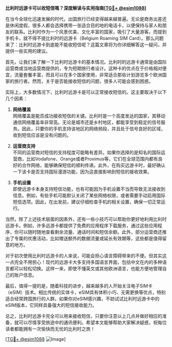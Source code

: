 **比利时远游卡可以收短信嗎？深度解读与实用指南[[TG💪+ @esim1088](https://t.me/s/esim1088)]**

在当今全球化迅速发展的时代，出国旅行已经变得越来越普遍。无论是商务出差还是休闲度假，很多人都会选择携带一张适合目的地的电话卡，以便保持与家人和朋友的联系。比利时作为一个风景优美、文化丰富的国家，吸引了大量游客。而提到手机卡，就不得不提比利时的远游卡（Belgium Roaming SIM Card）。那么问题来了：比利时远游卡到底能不能收短信呢？这篇文章将为你详细解答这一疑问，并提供一些实用的建议。

首先，让我们来了解一下比利时远游卡的基本情况。比利时的远游卡通常是由国际运营商或当地运营商提供的，专为短期旅行者设计。这种卡的优点在于价格相对便宜，流量套餐丰富，而且可以在多个国家使用，非常适合那些计划游览多个欧洲国家的旅行者。然而，关于是否能接收短信的问题，很多人可能会感到困惑。

实际上，大多数情况下，比利时远游卡是可以正常接收短信的。这主要取决于以下几个因素：

1. **网络覆盖**  
   网络覆盖是能否成功接收短信的关键。比利时是一个高度发达的国家，其移动通信网络覆盖率非常高。无论是城市还是乡村地区，都能享受到稳定的信号服务。因此，只要你的手机支持该地区的网络频段，并且处于信号良好的区域，收到短信应该是没有问题的。

2. **运营商支持**  
   不同的运营商对短信的支持程度可能略有差异。如果你选择的是知名的国际运营商，比如Vodafone、Orange或者Proximus等，它们在全球范围内都有良好的合作网络，能够确保短信的顺利传递。此外，在购买远游卡时，最好确认一下该卡是否支持国际漫游功能，因为这直接影响到短信的接收效果。

3. **手机设置**  
   即使远游卡本身支持短信功能，也有可能因为手机设置不当而导致无法接收到信息。例如，有些手机可能默认关闭了某些网络权限，或者需要手动启用国际短信选项。因此，在出发前，建议仔细检查手机的相关设置，确保一切正常运行。

当然，除了上述技术层面的因素外，还有一些小技巧可以帮助你更好地利用比利时远游卡。例如，许多远游卡都提供了免费的应用程序下载服务，通过这些应用程序，你可以随时随地查看剩余流量、通话时间和短信余额。此外，部分运营商还推出了专属的优惠活动，比如赠送额外的数据流量或延长有效期等，这些都是值得留意的地方。

对于初次使用比利时远游卡的人来说，可能会担心语言障碍带来的不便。但其实这一点完全不用担心！现代的远游卡大多支持多国语言界面，包括中文在内的多种语言都可以轻松切换。这样一来，即使不懂英文或其他欧洲语言，也能方便地管理自己的账户信息。

最后，值得一提的是，随着科技的进步，越来越多的人开始关注电子SIM卡（eSIM）技术。相比传统的实体卡，eSIM具有体积小巧、无需更换等优点，特别适合经常跨国旅行的人群。如果你对eSIM感兴趣，不妨试试比利时远游卡中的eSIM版本，它同样具备强大的短信接收能力。

总之，比利时远游卡完全可以用来接收短信，只要你注意以上几点并做好相应的准备，就可以尽情享受旅途中的通讯便利。希望本文能够帮助大家解决疑惑，祝每位读者都能拥有一次愉快而无忧的比利时之旅！

[[TG💪+ @esim1088](https://t.me/s/esim1088) ![Image](https://i.postimg.cc/4NQfJmqS/Snipaste-2025-05-13-00-14-12.png)]
